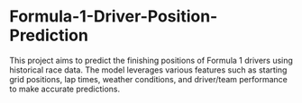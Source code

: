 # Formula-1-Driver-Position-Prediction
This project aims to predict the finishing positions of Formula 1 drivers using historical race data. The model leverages various features such as starting grid positions, lap times, weather conditions, and driver/team performance to make accurate predictions.
